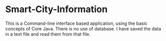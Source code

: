 # Smart-City-Information
This is a Command-line interface based application, using the basic concepts of Core Java. There is no use of database. I have saved the data in a text file and read them from that file.
